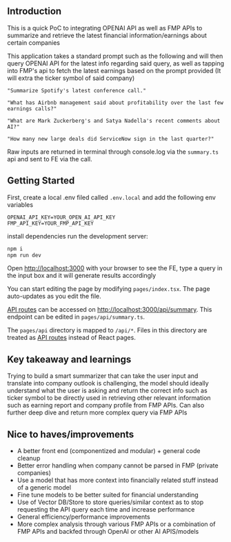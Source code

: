 ## Introduction

This is a quick PoC to integrating OPENAI API as well as FMP APIs to summarize and retrieve the latest financial information/earnings about certain companies

This application takes a standard prompt such as the following and will then query OPENAI API for the latest info regarding said query, as well as tapping into FMP's api to fetch the latest earnings based on the prompt provided (It will extra the ticker symbol of said company)

```
"Summarize Spotify's latest conference call."

"What has Airbnb management said about profitability over the last few earnings calls?"

"What are Mark Zuckerberg's and Satya Nadella's recent comments about AI?"

"How many new large deals did ServiceNow sign in the last quarter?"
```

Raw inputs are returned in terminal through console.log via the `summary.ts` api and sent to FE via the call.

## Getting Started

First, create a local .env filed called `.env.local` and add the following env variables

```
OPENAI_API_KEY=YOUR_OPEN_AI_API_KEY
FMP_API_KEY=YOUR_FMP_API_KEY

```

install dependencies run the development server:

```bash
npm i
npm run dev
```

Open [http://localhost:3000](http://localhost:3000) with your browser to see the FE, type a query in the input box and it will generate results accordingly

You can start editing the page by modifying `pages/index.tsx`. The page auto-updates as you edit the file.

[API routes](https://nextjs.org/docs/api-routes/introduction) can be accessed on [http://localhost:3000/api/summary](http://localhost:3000/api/summary). This endpoint can be edited in `pages/api/summary.ts`.

The `pages/api` directory is mapped to `/api/*`. Files in this directory are treated as [API routes](https://nextjs.org/docs/api-routes/introduction) instead of React pages.

## Key takeaway and learnings

Trying to build a smart summarizer that can take the user input and translate into company outlook is challenging, the model should ideally understand what the user is asking and return the correct info such as ticker symbol to be directly used in retrieving other relevant information such as earning report and company profile from FMP APIs. Can also further deep dive and return more complex query via FMP APIs

## Nice to haves/improvements

- A better front end (componentized and modular) + general code cleanup
- Better error handling when company cannot be parsed in FMP (private companies)
- Use a model that has more context into financially related stuff instead of a generic model
- Fine tune models to be better suited for financial understanding
- Use of Vector DB/Store to store queries/similar context as to stop requesting the API query each time and increase performance
- General efficiency/performance improvements
- More complex analysis through various FMP APIs or a combination of FMP APIs and backfed through OpenAI or other AI APIS/models
